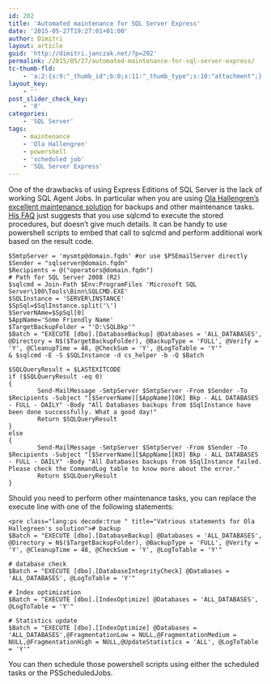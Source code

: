 ```yaml
---
id: 202
title: 'Automated maintenance for SQL Server Express'
date: '2015-05-27T19:27:01+01:00'
author: Dimitri
layout: article
guid: 'http://dimitri.janczak.net/?p=202'
permalink: /2015/05/27/automated-maintenance-for-sql-server-express/
tc-thumb-fld:
    - 'a:2:{s:9:"_thumb_id";b:0;s:11:"_thumb_type";s:10:"attachment";}'
layout_key:
    - ''
post_slider_check_key:
    - '0'
categories:
    - 'SQL Server'
tags:
    - maintenance
    - 'Ola Hallengren'
    - powershell
    - 'scheduled job'
    - 'SQL Server Express'
---
```


One of the drawbacks of using Express Editions of SQL Server is the lack of working SQL Agent Jobs. In particular when you are using [Ola Hallengren’s excellent maintenance solution](https://ola.hallengren.com/) for backups and other maintenance tasks. [His FAQ](https://ola.hallengren.com/frequently-asked-questions.html) just suggests that you use sqlcmd to execute the stored procedures, but doesn’t give much details. It can be handy to use powershell scripts to embed that call to sqlcmd and perform additional work based on the result code.

```
$SmtpServer = 'mysmtp@domain.fqdn' #or use $PSEmailServer directly
$Sender = "sqlserver@domain.fqdn"
$Recipients = @("operators@domain.fqdn")
# Path for SQL Server 2008 (R2)
$sqlcmd = Join-Path $Env:ProgramFiles 'Microsoft SQL Server\100\Tools\Binn\SQLCMD.EXE'
$SQLInstance = 'SERVER\INSTANCE'
$SpSql=$SqlInstance.split('\')
$ServerNAme=$SpSql[0]
$AppName='Some Friendly Name'
$TargetBackupFolder = "'D:\SQLBkp'"
$Batch = "EXECUTE [dbo].[DatabaseBackup] @Databases = 'ALL_DATABASES', @Directory = N$($TargetBackupFolder), @BackupType = 'FULL', @Verify = 'Y', @CleanupTime = 48, @CheckSum = 'Y', @LogToTable = 'Y'"
& $sqlcmd -E -S $SQLInstance -d cs_helper -b -Q $Batch

$SQLQueryResult = $LASTEXITCODE
if ($SQLQueryResult -eq 0)
{
        Send-MailMessage -SmtpServer $SmtpServer -From $Sender -To $Recipients -Subject "[$ServerName][$AppName][OK] Bkp - ALL DATABASES - FULL - DAILY" -Body "All Databases backups from $SqlInstance have been done successfully. What a good day!"
        Return $SQLQueryResult
}
else
{
        Send-MailMessage -SmtpServer $SmtpServer -From $Sender -To $Recipients -Subject "[$ServerName][$AppName][KO] Bkp - ALL DATABASES - FULL - DAILY" -Body "All Databases backups from $SqlInstance failed. Please check the CommandLog table to know more about the error."
        Return $SQLQueryResult
}
```

Should you need to perform other maintenance tasks, you can replace the execute line with one of the following statements:

```
<pre class="lang:ps decode:true " title="Vatrious statements for Ola Hallegreen's solution"># backup
$Batch = "EXECUTE [dbo].[DatabaseBackup] @Databases = 'ALL_DATABASES', @Directory = N$($TargetBackupFolder), @BackupType = 'FULL', @Verify = 'Y', @CleanupTime = 48, @CheckSum = 'Y', @LogToTable = 'Y'"

# database check
$Batch = "EXECUTE [dbo].[DatabaseIntegrityCheck] @Databases = 'ALL_DATABASES', @LogToTable = 'Y'"

# Index optimization
$Batch = "EXECUTE [dbo].[IndexOptimize] @Databases = 'ALL_DATABASES', @LogToTable = 'Y'"

# Statistics update
$Batch = "EXECUTE [dbo].[IndexOptimize] @Databases = 'ALL_DATABASES',@FragmentationLow = NULL,@FragmentationMedium = NULL,@FragmentationHigh = NULL,@UpdateStatistics = 'ALL', @LogToTable = 'Y'"
```

You can then schedule those powershell scripts using either the scheduled tasks or the PSScheduledJobs.